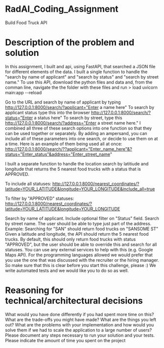 # RadAI_Coding_Assignment
Build Food Truck API


# Description of the problem and solution
In this assignment, I built and api, using FastAPI, that searched a JSON file for different elements of the data. I built a single function to handle the "search by name of applicant" and "search by status" and "search by street name." To use this API, download the python files and data and, from the comman line, navigate the the folder with these files and run > load uvicorn main:app --reload

Go to the URL and search by name of applicant by typing http://127.0.0.1:8000/search/?applicant="Enter a name here"
To search by applicant status type this into the browser http://127.0.0.1:8000/search/?status="Enter a status here"
To search by street, type this http://127.0.0.1:8000/search/?address="Enter a street name here."
I combined all three of these search options into one function so that they can be used together or separately. By adding an ampersand, you can include all of these parameters into one search, or decide to use them on at a time. 
Here is an example of them being used all at once:
http://127.0.0.1:8000/search/??applicant="Enter_name_here"&?status="Enter_status"&address="Enter_street_name"

I built a separate function to handle the location search by latitiude and longitude that returns the 5 nearest food trucks with a status that is APPROVED.

To include all statuses:
http://127.0.0.1:8000/nearest_coordinates/?latitude=YOUR_LATITUDE&longitude=YOUR_LONGITUDE&include_all=true

To filter by "APPROVED" statuses:
http://127.0.0.1:8000/nearest_coordinates/?latitude=YOUR_LATITUDE&longitude=YOUR_LONGITUDE

Search by name of applicant. Include optional filter on "Status" field.
Search by street name. The user should be able to type just part of the address. Example: Searching for "SAN" should return food trucks on "SANSOME ST"
Given a latitude and longitude, the API should return the 5 nearest food trucks. By default, this should only return food trucks with status "APPROVED", but the user should be able to override this and search for all statuses.
You can use any external services to help with this (e.g. Google Maps API).
For the programming languages allowed we would prefer that you use the one that was discussed with the recruiter or the hiring manager. So make sure that this is clear before you start this challenge, please :)
We write automated tests and we would like you to do so as well.


# Reasoning for technical/architectural decisions

What would you have done differently if you had spent more time on this?
What are the trade-offs you might have made?
What are the things you left out?
What are the problems with your implementation and how would you solve them if we had to scale the application to a large number of users?
Please document any steps necessary to run your solution and your tests.
Please indicate the amount of time you spent on the project
